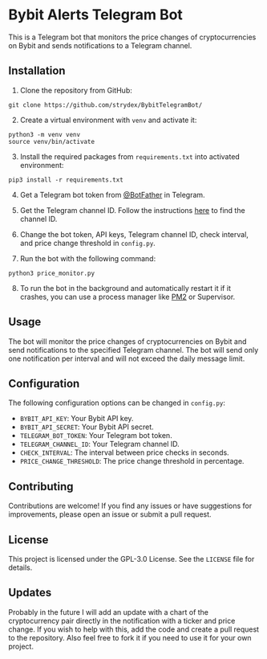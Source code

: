 # Bybit Alerts Telegram Bot

This is a Telegram bot that monitors the price changes of cryptocurrencies on Bybit and sends notifications to a Telegram channel.

## Installation

1. Clone the repository from GitHub:

```
git clone https://github.com/strydex/BybitTelegramBot/
```

2. Create a virtual environment with `venv` and activate it:

```
python3 -m venv venv
source venv/bin/activate
```

3. Install the required packages from `requirements.txt` into activated environment:

```
pip3 install -r requirements.txt
```

4. Get a Telegram bot token from [@BotFather](https://telegram.me/BotFather) in Telegram.

5. Get the Telegram channel ID. Follow the instructions [here](https://support.autochartist.com/en/knowledgebase/article/how-to-find-the-channel-id-of-your-telegram-channel) to find the channel ID.

6. Change the bot token, API keys, Telegram channel ID, check interval, and price change threshold in `config.py`.

7. Run the bot with the following command:

```
python3 price_monitor.py
```

8. To run the bot in the background and automatically restart it if it crashes, you can use a process manager like [PM2](https://pm2.io/blog/2018/09/19/Manage-Python-Processes) or Supervisor.

## Usage

The bot will monitor the price changes of cryptocurrencies on Bybit and send notifications to the specified Telegram channel. The bot will send only one notification per interval and will not exceed the daily message limit.

## Configuration

The following configuration options can be changed in `config.py`:

- `BYBIT_API_KEY`: Your Bybit API key.
- `BYBIT_API_SECRET`: Your Bybit API secret.
- `TELEGRAM_BOT_TOKEN`: Your Telegram bot token.
- `TELEGRAM_CHANNEL_ID`: Your Telegram channel ID.
- `CHECK_INTERVAL`: The interval between price checks in seconds.
- `PRICE_CHANGE_THRESHOLD`: The price change threshold in percentage.

## Contributing

Contributions are welcome! If you find any issues or have suggestions for improvements, please open an issue or submit a pull request.

## License

This project is licensed under the GPL-3.0 License. See the `LICENSE` file for details.

## Updates

Probably in the future I will add an update with a chart of the cryptocurrency pair directly in the notification with a ticker and price change. If you wish to help with this, add the code and create a pull request to the repository. Also feel free to fork it if you need to use it for your own project.
